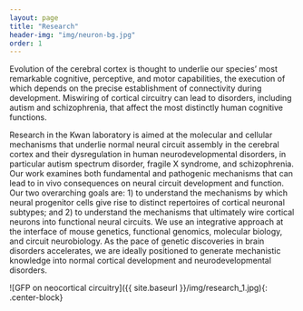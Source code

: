 ```yaml
---
layout: page
title: "Research"
header-img: "img/neuron-bg.jpg"
order: 1
---
```


Evolution of the cerebral cortex is thought to underlie our species’ most remarkable cognitive, perceptive, and motor capabilities, the execution of which depends on the precise establishment of connectivity during development. Miswiring of cortical circuitry can lead to disorders, including autism and schizophrenia, that affect the most distinctly human cognitive functions.

Research in the Kwan laboratory is aimed at the molecular and cellular mechanisms that underlie normal neural circuit assembly in the cerebral cortex and their dysregulation in human neurodevelopmental disorders, in particular autism spectrum disorder, fragile X syndrome, and schizophrenia. Our work examines both fundamental and pathogenic mechanisms that can lead to in vivo consequences on neural circuit development and function. Our two overarching goals are: 1) to understand the mechanisms by which neural progenitor cells give rise to distinct repertoires of cortical neuronal subtypes; and 2) to understand the mechanisms that ultimately wire cortical neurons into functional neural circuits. We use an integrative approach at the interface of mouse genetics, functional genomics, molecular biology, and circuit neurobiology. As the pace of genetic discoveries in brain disorders accelerates, we are ideally positioned to generate mechanistic knowledge into normal cortical development and neurodevelopmental disorders.

![GFP on neocortical circuitry]({{ site.baseurl }}/img/research_1.jpg){: .center-block}
